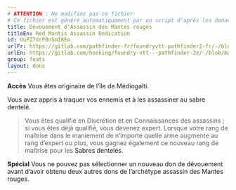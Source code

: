 ```yaml
---
# ATTENTION : Ne modifiez pas ce fichier
# Ce fichier est généré automatiquement par un script d'après les données du module Foundry VTT officiel et de sa traduction
title: Dévouement d'Assassin des Mantes rouges
titleEn: Red Mantis Assassin Dedication
id: UuPZ7drPBnSmI8Eo
urlFr: https://gitlab.com/pathfinder-fr/foundryvtt-pathfinder2-fr/-/blob/master/data/feats/UuPZ7drPBnSmI8Eo.htm
urlEn: https://gitlab.com/hooking/foundry-vtt---pathfinder-2e/-/blob/master/packs/data/feats.db/red-mantis-assassin-dedication.json
group: feats
layout: dons
---
```

**Accès** Vous êtes originaire de l’île de Médiogalti.

Vous avez appris à traquer vos ennemis et à les assassiner au sabre dentelé.

>Vous êtes qualifié en Discrétion et en Connaissances des assassins ; si vous êtes déjà qualifié, vous devenez expert. Lorsque votre rang de maîtrise dans le maniement de n’importe quelle arme augmente au rang d’expert ou plus, vous gagnez également ce nouveau rang de maîtrise pour les <a class="entity-link" data-pack="pf2e.equipment-srd" data-id="wkzxLpSe7LN6c5Ld" draggable="true">Sabres dentelés</a>.

**Spécial** Vous ne pouvez pas sélectionner un nouveau don de dévouement avant d’avoir obtenu deux autres dons de l’archétype assassin des Mantes rouges.



